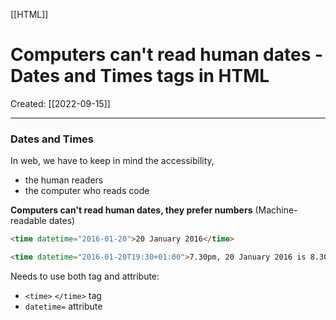 [[HTML]]

# Computers can't read human dates - Dates and Times tags in HTML
Created:  [[2022-09-15]]

---
### Dates and Times
In web, we have to keep in mind the accessibility, 
- the human readers 
- the computer who reads code

**Computers can't read human dates, they prefer numbers** (Machine-readable dates)
```HTML
<time datetime="2016-01-20">20 January 2016</time>

<time datetime="2016-01-20T19:30+01:00">7.30pm, 20 January 2016 is 8.30pm in France</time>
```
Needs to use both tag and attribute:
- `<time>` `</time>` tag
- `datetime=` attribute











